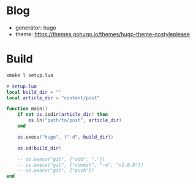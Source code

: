# Blog

- generator: hugo
- theme: https://themes.gohugo.io/themes/hugo-theme-nostyleplease

# Build

```sh
xmake l setup.lua
```

```lua
# setup.lua
local build_dir = ""
local article_dir = "content/post"

function main()
    if not os.isdir(article_dir) then
        os.ln("path/to/post", article_dir)
    end

    os.execv("hugo", {"-d", build_dir})

    os.cd(build_dir)

    -- os.execv("git", {"add", "."})
    -- os.execv("git", {"commit", "-m", "v1.0.0"})
    -- os.execv("git", {"push"})
end
```
